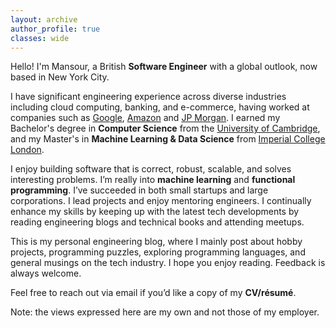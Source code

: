 ```yaml
---
layout: archive
author_profile: true
classes: wide
---
```

Hello! I'm Mansour, a British **Software Engineer** with a global outlook, now based in New York City.

I have significant engineering experience across diverse industries including cloud computing, banking, and e-commerce, having worked at companies such as [Google](https://www.google.com), [Amazon](https://www.amazon.com) and [JP Morgan](https://www.jpmorgan.com). I earned my Bachelor's degree in **Computer Science** from the [University of Cambridge](https://www.cam.ac.uk), and my Master's in **Machine Learning & Data Science** from [Imperial College London](https://www.imperial.ac.uk).

I enjoy building software that is correct, robust, scalable, and solves interesting problems. I’m really into **machine learning** and **functional programming**. I’ve succeeded in both small startups and large corporations. I lead projects and enjoy mentoring engineers. I continually enhance my skills by keeping up with the latest tech developments by reading engineering blogs and technical books and attending meetups.

This is my personal engineering blog, where I mainly post about hobby projects, programming puzzles, exploring programming languages, and general musings on the tech industry. I hope you enjoy reading. Feedback is always welcome.

Feel free to reach out via email if you’d like a copy of my **CV/résumé**.

Note: the views expressed here are my own and not those of my employer.
